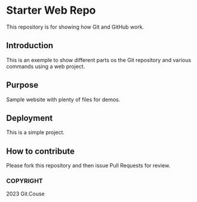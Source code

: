 # Starter Web Repo

This repository is for showing how Git and GitHub work.

## Introduction

This is an exemple to show different parts os the Git repository and various commands using a web project.

## Purpose

Sample website with plenty of files for demos.

## Deployment

This is a simple project.

## How to contribute

Please fork this repository and then issue Pull Requests for review.

### COPYRIGHT

2023 Git.Couse